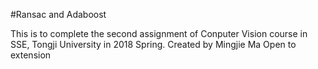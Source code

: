 #Ransac and Adaboost

This is to complete the second assignment of Conputer Vision course in SSE, Tongji University in 2018 Spring.
Created by Mingjie Ma
Open to extension


